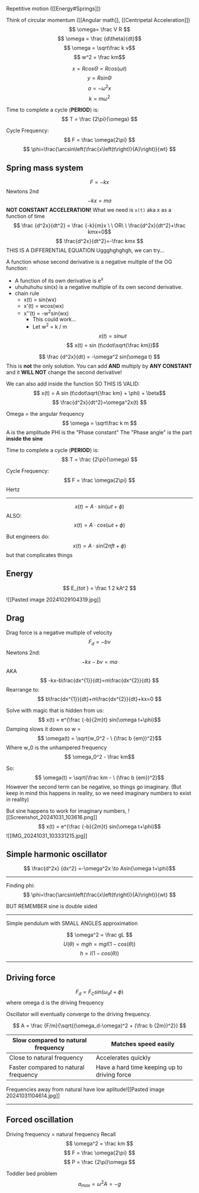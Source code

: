 Repetitive motion ([[Energy#Springs]])


Think of circular momentum ([[Angular math]], [[Centripetal Acceleration]])
$$ \omega= \frac V R $$
$$ \omega = \frac {d\theta}{dt}$$
$$ \omega = \sqrt\frac k v$$
$$ w^2 = \frac km$$

$$ x = R cos\Theta = R cos(\omega t) $$
$$ y = R sin\Theta $$
$$ a = -\omega^2x$$
$$ k = m\omega^2$$

Time to complete a cycle (**PERIOD**) is:
$$ T = \frac {2\pi}{\omega} $$

Cycle Frequency:
$$ F = \frac \omega{2\pi} $$
$$ \phi=\frac{\arcsin\left(\frac{x\left(t\right)}{A}\right)}{wt} $$
## Spring mass system

$$ F = -kx $$
Newtons 2nd
$$ -kx = ma $$
**NOT CONSTANT ACCELERATION!**
What we need is `x(t)` aka x as a function of time
$$ \frac {d^2x}{dt^2} = \frac {-k}{m}x \  \  OR\  \  \frac{d^2x}{dt^2}+\frac kmx=0$$
$$ \frac{d^2x}{dt^2}=-\frac kmx $$
THIS IS A DIFFERENTIAL EQUATION
Uggghghghgh, we can try...


A function whose second derivative is a negative multiple of the OG function:
* A function of its own derivative is e<sup>x</sup>
* uhuhuhuhu sin(x) is a negative multiple of its own second derivative. 
* chain rule
	* x(t) = sin(wx)
	* x'(t) = wcos(wx)
	* x''(t) = -w<sup>2</sup>sin(wx)
		* This could work...
		* Let w<sup>2</sup> = k / m 
$$ x(t) = sin \omega t$$
$$ x(t) = sin (t\cdot\sqrt{\frac km})$$

$$  \frac {d^2x}{dt} = -\omega^2 sin(\omega t) $$
This is **not** the only solution. You can add **AND** multiply by **ANY CONSTANT** and it **WILL NOT** change the second derivative!


We can also add inside the function
SO THIS IS VALID:
$$ x(t) = A sin (t\cdot\sqrt{\frac km} + \phi) + \beta$$
$$ \frac{d^2x}{dt^2}=\omega^2x(t) $$



Omega = the angular frequency
$$ \omega = \sqrt\frac k m $$
A is the amplitude
PHI is the "Phase constant"
	The "Phase angle" is the part **inside the sine**

Time to complete a cycle (**PERIOD**) is:
$$ T = \frac {2\pi}{\omega} $$

Cycle Frequency:
$$ F = \frac \omega{2\pi} $$
Hertz
__________________________
$$ x(t) = A\cdot sin(\omega t + \phi) $$
ALSO:
$$ x(t) = A\cdot cos(\omega t + \phi) $$

But engineers do:
$$ x(t) = A\cdot sin(2\pi f t + \phi) $$
but that complicates things

## Energy

$$ E_{tot } = \frac 1 2 kA^2 $$

![[Pasted image 20241029104319.jpg]]

## Drag 
Drag force is a negative multiple of velocity
$$ F_d = -bv $$
Newtons 2nd:$$ -kx -bv = ma $$
AKA
$$ -kx-b\frac{dx^{1}}{dt}=m\frac{dx^{2}}{dt} $$
Rearrange to:
$$ b\frac{dx^{1}}{dt}+m\frac{dx^{2}}{dt}+kx=0 $$

Solve with magic that is hidden from us:
$$ x(t) = e^{\frac {-b}{2m}t} sin(\omega t+\phi)$$
Damping slows it down so w =
$$ \omega(t) = \sqrt{w_0^2 - \ (\frac b {em})^2}$$
Where w_0 is the unhampered frequency
$$ \omega_0^2 - \frac km$$

So:
$$ \omega(t) = \sqrt{\frac km - \ (\frac b {em})^2}$$
However the second term can be negative, so things go imaginary. (But keep in mind this happens in reality, so we need imaginary numbers to exist in reality)

But sine happens to work for imaginary numbers, ![[Screenshot_20241031_103616.png]]
$$ x(t) = e^{\frac {-b}{2m}t} sin(\omega t+\phi)$$
![[IMG_20241031_103331215.jpg]]
## Simple harmonic oscillator

$$ \frac{d^2x} {dx^2}  =-\omega^2x \to Asin(\omega t+\phi)$$
________________
Finding phi:
$$ \phi=\frac{\arcsin\left(\frac{x\left(t\right)}{A}\right)}{wt} $$

BUT REMEMBER sine is double sided
____________________________
Simple pendulum with SMALL ANGLES approximation 

$$ \omega^2 = \frac gL $$
$$U(θ)=mgh=mgl(1−cos(θ))$$
$$ h=l(1−cos(θ)) $$

_______________________
## Driving force

$$ F_d = F_Csin(\omega_dt+\phi)$$
where omega d is the driving frequency

Oscillator will eventually converge to the driving frequency. 

$$ A = \frac {F/m}{\sqrt{(\omega_d-\omega)^2 + (\frac b {2m})^2}} $$

| Slow compared to natural frequency   | Matches speed easily                         |
| ------------------------------------ | -------------------------------------------- |
| Close to natural frequency           | Accelerates quickly                          |
| Faster compared to natural frequency | Have a hard time keeping up to driving force |
Frequencies away from natural have low aplitude![[Pasted image 20241031104614.jpg]]
_________________________
## Forced oscillation
Driving frequency = natural frequency
Recall 
$$ \omega^2 = \frac km $$$$ F = \frac \omega{2\pi} $$
$$ P = \frac {2\pi}\omega $$

Toddler bed problem
$$ a_{max} = \omega^2A=-g $$